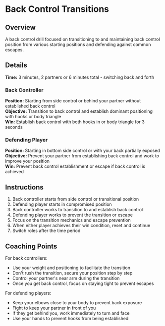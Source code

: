 # Back Control Transitions

## Overview
A back control drill focused on transitioning to and maintaining back control position from various starting positions and defending against common escapes.

## Details
**Time:** 3 minutes, 2 partners or 6 minutes total - switching back and forth  

### Back Controller
**Position:** Starting from side control or behind your partner without established back control  
**Objective:** Transition to back control and establish dominant positioning with hooks or body triangle  
**Win:** Establish back control with both hooks in or body triangle for 3 seconds  

### Defending Player
**Position:** Starting in bottom side control or with your back partially exposed  
**Objective:** Prevent your partner from establishing back control and work to improve your position  
**Win:** Prevent back control establishment or escape if back control is achieved  

## Instructions
1. Back controller starts from side control or transitional position
2. Defending player starts in compromised position
3. Back controller works to transition to and establish back control
4. Defending player works to prevent the transition or escape
5. Focus on the transition mechanics and escape prevention
6. When either player achieves their win condition, reset and continue
7. Switch roles after the time period

## Coaching Points
For back controllers:
- Use your weight and positioning to facilitate the transition
- Don't rush the transition, secure your position step by step
- Control your partner's near arm during the transition
- Once you get back control, focus on staying tight to prevent escapes

For defending players:
- Keep your elbows close to your body to prevent back exposure
- Fight to keep your partner in front of you
- If they get behind you, work immediately to turn and face
- Use your hands to prevent hooks from being established